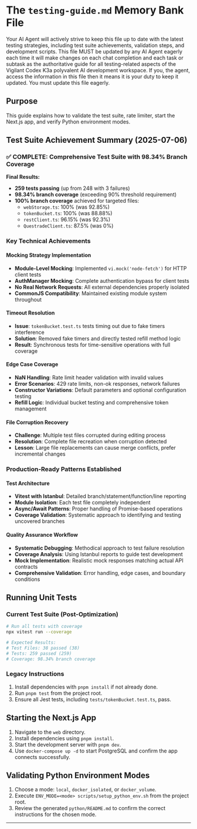 # The `testing-guide.md` Memory Bank File

Your AI Agent will actively strive to keep this file up to date with the latest testing strategies, including test suite achievements, validation steps, and development scripts. This file MUST be updated by any AI Agent eagerly each time it will make changes on each chat completion and each task or subtask as the authoritative guide for all testing-related aspects of the Vigilant Codex K3a polyvalent AI development workspace. If you, the agent, access the information in this file then it means it is your duty to keep it updated. You must update this file eagerly.

## Purpose

This guide explains how to validate the test suite, rate limiter, start the Next.js app, and verify Python environment modes.

## Test Suite Achievement Summary (2025-07-06)

### **✅ COMPLETE: Comprehensive Test Suite with 98.34% Branch Coverage**

**Final Results:**

- **259 tests passing** (up from 248 with 3 failures)
- **98.34% branch coverage** (exceeding 90% threshold requirement)
- **100% branch coverage** achieved for targeted files:
  - `webStorage.ts`: 100% (was 92.85%)
  - `tokenBucket.ts`: 100% (was 88.88%)
  - `restClient.ts`: 96.15% (was 92.3%)
  - `QuestradeClient.ts`: 87.5% (was 0%)

### Key Technical Achievements

#### **Mocking Strategy Implementation**

- **Module-Level Mocking**: Implemented `vi.mock('node-fetch')` for HTTP client tests
- **AuthManager Mocking**: Complete authentication bypass for client tests
- **No Real Network Requests**: All external dependencies properly isolated
- **CommonJS Compatibility**: Maintained existing module system throughout

#### **Timeout Resolution**

- **Issue**: `tokenBucket.test.ts` tests timing out due to fake timers interference
- **Solution**: Removed fake timers and directly tested refill method logic
- **Result**: Synchronous tests for time-sensitive operations with full coverage

#### **Edge Case Coverage**

- **NaN Handling**: Rate limit header validation with invalid values
- **Error Scenarios**: 429 rate limits, non-ok responses, network failures
- **Constructor Variations**: Default parameters and optional configuration testing
- **Refill Logic**: Individual bucket testing and comprehensive token management

#### **File Corruption Recovery**

- **Challenge**: Multiple test files corrupted during editing process
- **Resolution**: Complete file recreation when corruption detected
- **Lesson**: Large file replacements can cause merge conflicts, prefer incremental changes

### Production-Ready Patterns Established

#### **Test Architecture**

- **Vitest with Istanbul**: Detailed branch/statement/function/line reporting
- **Module Isolation**: Each test file completely independent
- **Async/Await Patterns**: Proper handling of Promise-based operations
- **Coverage Validation**: Systematic approach to identifying and testing uncovered branches

#### **Quality Assurance Workflow**

- **Systematic Debugging**: Methodical approach to test failure resolution
- **Coverage Analysis**: Using Istanbul reports to guide test development
- **Mock Implementation**: Realistic mock responses matching actual API contracts
- **Comprehensive Validation**: Error handling, edge cases, and boundary conditions

## Running Unit Tests

### Current Test Suite (Post-Optimization)

```bash
# Run all tests with coverage
npx vitest run --coverage

# Expected Results:
# Test Files: 38 passed (38)
# Tests: 259 passed (259)
# Coverage: 98.34% branch coverage
```

### Legacy Instructions

1. Install dependencies with `pnpm install` if not already done.
2. Run `pnpm test` from the project root.
3. Ensure all Jest tests, including `tests/tokenBucket.test.ts`, pass.

## Starting the Next.js App

1. Navigate to the `web` directory.
2. Install dependencies using `pnpm install`.
3. Start the development server with `pnpm dev`.
4. Use `docker-compose up -d` to start PostgreSQL and confirm the app connects successfully.

## Validating Python Environment Modes

1. Choose a mode: `local`, `docker_isolated`, or `docker_volume`.
2. Execute `ENV_MODE=<mode> scripts/setup_python_env.sh` from the project root.
3. Review the generated `python/README.md` to confirm the correct instructions for the chosen mode.

---
